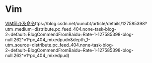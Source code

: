 # Vim
[VIM简介及命令]()ttps://blog.csdn.net/uunubt/article/details/127585398?utm_medium=distribute.pc_feed_404.none-task-blog-2~default~BlogCommendFromBaidu~Rate-1-127585398-blog-null.262^v1^pc_404_mixedpudn&depth_1-utm_source=distribute.pc_feed_404.none-task-blog-2~default~BlogCommendFromBaidu~Rate-1-127585398-blog-null.262^v1^pc_404_mixedpud)
